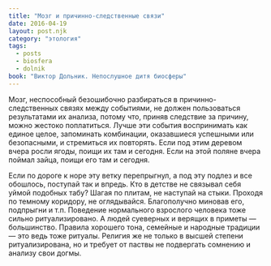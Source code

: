 ```yaml
---
title: "Мозг и причинно-следственные связи"
date: 2016-04-19
layout: post.njk
category: "этология"
tags:
  - posts
  - biosfera
  - dolnik
book: "Виктор Дольник. Непослушное дитя биосферы"
---
```


Мозг, неспособный безошибочно разбираться в причинно-следственных связях между событиями, не должен пользоваться результатами их анализа, потому что, приняв следствие за причину, можно жестоко поплатиться. Лучше эти события воспринимать как единое целое, запоминать комбинации, оказавшиеся успешными или безопасными, и стремиться их повторять. Если под этим деревом вчера росли ягоды, поищи их там и сегодня. Если на этой поляне вчера поймал зайца, поищи его там и сегодня.

Если по дороге к норе эту ветку перепрыгнул, а под эту подлез и все обошлось, поступай так и впредь. Кто в детстве не связывал себя уймой подобных табу? Шагая по плитам, не наступай на стыки. Проходя по темному коридору, не оглядывайся. Благополучно миновав его, подпрыгни и т.п. Поведение нормального взрослого человека тоже сильно ритуализировано. А людей суеверных и верящих в приметы — большинство. Правила хорошего тона, семейные и народные традиции — это ведь тоже ритуалы. Религия же не только в высшей степени ритуализирована, но и требует от паствы не подвергать сомнению и анализу свои догмы.
